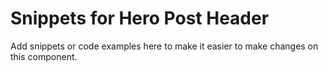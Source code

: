 # Snippets for Hero Post Header

Add snippets or code examples here to make it easier to make changes on this component.
